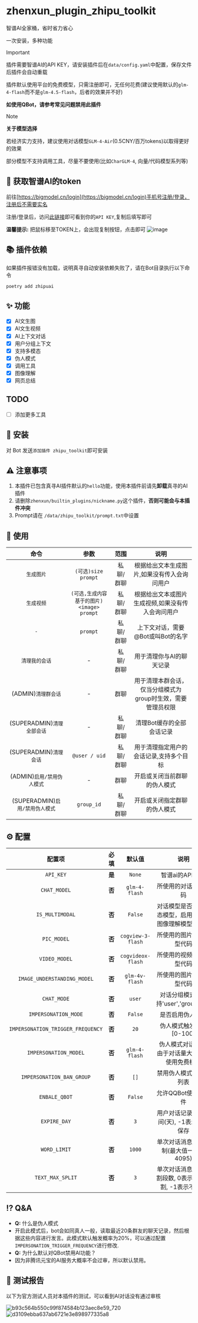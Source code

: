 # zhenxun_plugin_zhipu_toolkit
智谱AI全家桶，省时省力省心

一次安装，多种功能

> [!IMPORTANT]
> 插件需要智谱AI的API KEY，请安装插件后在`data/config.yaml`中配置，保存文件后插件会自动重载
>
> 插件默认使用平台的免费模型，只需注册即可，无任何花费(建议使用默认的`glm-4-flash`而不是`glm-4.5-flash`，后者的效果并不好)
>
> **如使用QBot，请参考常见问题禁用此插件**

> [!NOTE]
> **关于模型选择**
>
> 若经济实力支持，建议使用对话模型`GLM-4-Air`(0.5CNY/百万tokens)以取得更好的效果
>
> 部分模型不支持调用工具，尽量不要使用(比如`CharGLM-4`, 向量/代码模型系列等)



## 🔑 获取智谱AI的token

前往[https://bigmodel.cn/login](https://bigmodel.cn/login)手机号注册/登录，注册后不需要实名

注册/登录后，访问[此链接](https://bigmodel.cn/usercenter/proj-mgmt/apikeys)即可看到你的`API KEY`,复制后填写即可

**温馨提示:** 把鼠标移至TOKEN上，会出现复制按钮，点击即可
![image](https://github.com/user-attachments/assets/949de9e7-07c8-4451-9d22-a0fd3d5190a9)

## 📚 插件依赖
如果插件报错没有加载，说明真寻自动安装依赖失败了，请在Bot目录执行以下命令
```shell
poetry add zhipuai
```

## ✨ 功能
- [x] AI文生图
- [x] AI文生视频
- [x] AI上下文对话
- [x] 用户分组上下文
- [x] 支持多模态
- [x] 伪人模式
- [x] 调用工具
- [x] 图像理解
- [x] 网页总结

## TODO
- [ ] 添加更多工具

## 🚀 安装
对 Bot 发送`添加插件 zhipu_toolkit`即可安装

## ⚠️ 注意事项
1. 本插件已包含真寻AI插件默认的`hello`功能，使用本插件前请先**卸载**真寻的AI插件
2. 请删除`zhenxun/builtin_plugins/nickname.py`这个插件，**否则可能会与本插件冲突**
3. Prompt请在 `/data/zhipu_toolkit/prompt.txt`中设置

## 🎉 使用
| 命令 | 参数 | 范围 | 说明 |
|:---:|:---:|:---:|:---:|
| `生成图片` | `(可选)size`<br>`prompt` | 私聊/群聊 | 根据给出文本生成图片,如果没有传入会询问用户 |
| `生成视频` | `(可选,生成内容基于的图片)<image>`<br>`prompt` | 私聊/群聊 | 根据给出文本或图片生成视频,如果没有传入会询问用户 |
| `-` | `prompt` | 私聊/群聊 | 上下文对话，需要@Bot或叫Bot的名字 |
| `清理我的会话` | -  | 私聊/群聊 | 用于清理你与AI的聊天记录 |
| (ADMIN)`清理群会话` | - | 群聊 | 用于清理本群会话，仅当分组模式为group时生效，需要管理员权限 |
| (SUPERADMIN)`清理全部会话` | - | 私聊/群聊 | 清理Bot缓存的全部会话记录 |
| (SUPERADMIN)`清理会话` | `@user / uid` | 私聊/群聊 | 用于清理指定用户的会话记录,支持多个目标 |
| (ADMIN)`启用/禁用伪人模式` | - | 群聊 | 开启或关闭当前群聊的伪人模式|
| (SUPERADMIN)`启用/禁用伪人模式` | `group_id` | 私聊/群聊 | 开启或关闭指定群聊的伪人模式|

## ⚙️ 配置

| 配置项 | 必填 | 默认值 | 说明 |
|:-----:|:----:|:----:|:----:|
| `API_KEY` | **是** | `None` | 智谱ai的API KEY |
| `CHAT_MODEL` | **否** | `glm-4-flash`| 所使用的对话模型代码 |
| `IS_MULTIMODAL` | **否** | `False` | 对话模型是否为多模态模型，启用后忽略图像理解模型配置项 |
| `PIC_MODEL` | **否** | `cogview-3-flash` | 所使用的图片生成模型代码 |
| `VIDEO_MODEL` | **否** | `cogvideox-flash` | 所使用的视频生成模型代码|
| `IMAGE_UNDERSTANDING_MODEL` | **否** | `glm-4v-flash` | 所使用的图片理解模型代码 |
| `CHAT_MODE` | **否** | `user` | 对话分组模式，支持'user','group','all' |
| `IMPERSONATION_MODE` | **否** | `False` | 是否启用伪人模式 |
| `IMPERSONATION_TRIGGER_FREQUENCY` | **否** | `20` | 伪人模式触发频率[0-100] |
| `IMPERSONATION_MODEL` | **否** | `glm-4-flash` | 伪人模式对话模型,由于对话量大，建议使用免费模型 |
| `IMPERSONATION_BAN_GROUP` | **否** | `[]` | 禁用伪人模式的群组列表 |
| `ENBALE_QBOT` | **否** | `False` | 允许QQBot使用本插件 |
| `EXPIRE_DAY` | **否** | `3` | 用户对话记录保存时间(天), -1表示永久保存 |
| `WORD_LIMIT` | **否** | `1000` | 单次对话消息字数限制(最大值一般为4095) |
| `TEXT_MAX_SPLIT` | **否** | `3` | 单次对话消息最大分割段数, 0表示无限分割, -1表示不分割 |

## ⁉️ Q&A
- **Q:** 什么是伪人模式
- 开启此模式后，bot会如同真人一般，读取最近20条群友的聊天记录，然后根据这些内容进行发言。此模式默认触发概率为20%，可以通过配置`IMPERSONATION_TRIGGER_FREQUENCY`进行修改.
- **Q:** 为什么默认对QBot禁用AI功能？
- 因为非腾讯元宝的AI服务大概率不会过审，所以默认禁用。

## 📝 测试报告
以下为官方测试人员对本插件的测试，可以看到AI对话没有通过审核

![b93c564b550c99f874584b123aec8e59_720](https://github.com/user-attachments/assets/bf0230bd-5a3f-485c-8de8-9368e07f10d9)
![d3109ebba637ab6721e3e898977335a8](https://github.com/user-attachments/assets/7281077e-b195-4b72-bfac-d6ed93d32a18)